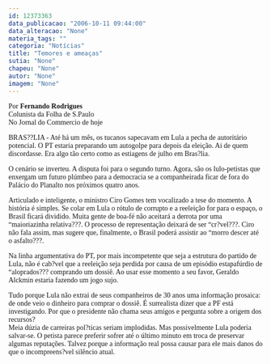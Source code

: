 ```yaml
---
id: 12373363
data_publicacao: "2006-10-11 09:44:00"
data_alteracao: "None"
materia_tags: ""
categoria: "Notícias"
title: "Temores e ameaças"
sutia: "None"
chapeu: "None"
autor: "None"
imagem: "None"
---
```

<p><P><FONT face=Verdana>Por <STRONG>Fernando Rodrigues</STRONG><BR>Colunista da Folha de S.Paulo<BR>No Jornal do Commercio de hoje</FONT></P></p>
<p><P><FONT face=Verdana>BRAS??LIA - Até há um mês, os tucanos sapecavam em Lula a pecha de autoritário potencial. O PT estaria preparando um autogolpe para depois da eleição. Ai de quem discordasse. Era algo tão certo como as estiagens de julho em Bras?lia. </FONT></P></p>
<p><P><FONT face=Verdana>O cenário se inverteu. A disputa foi para o segundo turno. Agora, são os lulo-petistas que enxergam um futuro plúmbeo para a democracia se a companheirada ficar de fora do Palácio do Planalto nos próximos quatro anos. </FONT></P></p>
<p><P><FONT face=Verdana>Articulado e inteligente, o ministro Ciro Gomes tem vocalizado a tese do momento. A história é simples. Se colar em Lula o rótulo de corrupto e a reeleição for para o espaço, o Brasil ficará dividido. Muita gente de boa-fé não aceitará a derrota por uma “maioriazinha relativa???. O processo de representação deixará de ser “cr?vel???. Ciro não fala assim, mas sugere que, finalmente, o Brasil poderá assistir ao “morro descer até o asfalto???. </FONT></P></p>
<p><P><FONT face=Verdana>Na linha argumentativa do PT, por mais incompetente que seja a estrutura do partido de Lula, não é cab?vel que a reeleição seja perdida por causa de um episódio estapafúrdio de “aloprados??? comprando um dossiê. Ao usar esse momento a seu favor, Geraldo Alckmin estaria fazendo um jogo sujo. </FONT></P></p>
<p><P><FONT face=Verdana>Tudo porque Lula não extrai de seus companheiros de 30 anos uma informação prosaica: de onde veio o dinheiro para comprar o dossiê. É surrealista dizer que a PF está investigando. Por que o presidente não chama seus amigos e pergunta sobre a origem dos recursos? <BR>Meia dúzia de carreiras pol?ticas seriam implodidas. Mas possivelmente Lula poderia salvar-se. O petista parece preferir sofrer até o último minuto em troca de preservar algumas reputações. Talvez porque a informação real possa causar para ele mais danos do que o incompreens?vel silêncio atual.</FONT></P> </p>
